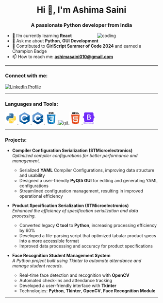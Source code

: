 <h1 align="center">Hi 👋, I'm Ashima Saini</h1>
<h3 align="center">A passionate Python developer from India</h3>

<img align="right" alt="coding" width="200" src="https://cdn.dribbble.com/users/1857592/screenshots/3848396/media/93cc6261bb36b6e11237ea64ecde6961.gif">

- 🌱 I’m currently learning **React**
- 💬 Ask me about **Python**, **GUI Development**
- 🏅 Contributed to **GirlScript Summer of Code 2024** and earned a Champion Badge
- 📫 How to reach me: **ashimasaini010@gmail.com**

---

<h3 align="left">Connect with me:</h3>
<p align="left">
<a href="https://www.linkedin.com/in/ashima-saini-b5a1b2232/" target="blank">
<img align="center" src="https://raw.githubusercontent.com/rahuldkjain/github-profile-readme-generator/master/src/images/icons/Social/linked-in-alt.svg" alt="LinkedIn Profile" height="30" width="40" /></a>
</p>

---

<h3 align="left">Languages and Tools:</h3>
<p align="left"> 
  <a href="https://www.python.org" target="_blank" rel="noreferrer"> 
    <img src="https://raw.githubusercontent.com/devicons/devicon/master/icons/python/python-original.svg" alt="python" width="40" height="40"/> 
  </a> 
  <a href="https://www.cprogramming.com/" target="_blank" rel="noreferrer"> 
    <img src="https://raw.githubusercontent.com/devicons/devicon/master/icons/c/c-original.svg" alt="c" width="40" height="40"/> 
  </a> 
  <a href="https://www.w3schools.com/cpp/" target="_blank" rel="noreferrer"> 
    <img src="https://raw.githubusercontent.com/devicons/devicon/master/icons/cplusplus/cplusplus-original.svg" alt="cplusplus" width="40" height="40"/> 
  </a> 
  <a href="https://www.w3schools.com/css/" target="_blank" rel="noreferrer"> 
    <img src="https://raw.githubusercontent.com/devicons/devicon/master/icons/css3/css3-original-wordmark.svg" alt="css3" width="40" height="40"/> 
  </a> 
  <a href="https://git-scm.com/" target="_blank" rel="noreferrer"> 
    <img src="https://www.vectorlogo.zone/logos/git-scm/git-scm-icon.svg" alt="git" width="40" height="40"/> 
  </a> 
  <a href="https://www.w3.org/html/" target="_blank" rel="noreferrer"> 
    <img src="https://raw.githubusercontent.com/devicons/devicon/master/icons/html5/html5-original-wordmark.svg" alt="html5" width="40" height="40"/> 
  </a> 
  <a href="https://www.getbootstrap.com" target="_blank" rel="noreferrer"> 
    <img src="https://raw.githubusercontent.com/devicons/devicon/master/icons/bootstrap/bootstrap-plain-wordmark.svg" alt="bootstrap" width="40" height="40"/> 
  </a>
</p>

---

<h3 align="left">Projects:</h3>

- **Compiler Configuration Serialization (STMicroelectronics)**  
  *Optimized compiler configurations for better performance and management.*  
  - Serialized **YAML** Compiler Configurations, improving data structure and usability  
  - Designed a user-friendly **PyQt5 GUI** for editing and generating YAML configurations  
  - Streamlined configuration management, resulting in improved operational efficiency  

- **Product Specification Serialization (STMicroelectronics)**  
  *Enhanced the efficiency of specification serialization and data processing.*  
  - Converted legacy **C tool** to **Python**, increasing processing efficiency by 60%  
  - Developed a file-parsing script that optimized tabular product specs into a more accessible format  
  - Improved data processing and accuracy for product specifications
    
- **Face Recognition Student Management System**  
  *A Python project built using Tkinter to automate attendance and manage student records.*  
  - Real-time face detection and recognition with **OpenCV**  
  - Automated check-ins and attendance tracking  
  - Developed a user-friendly interface with **Tkinter**  
  - Technologies: **Python**, **Tkinter**, **OpenCV**, **Face Recognition Module**

---
